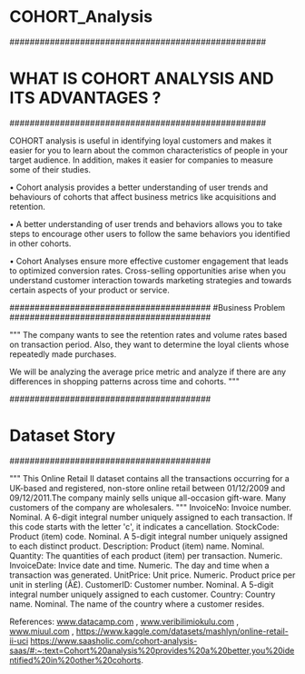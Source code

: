 # COHORT_Analysis

###################################################
# WHAT IS COHORT ANALYSIS AND ITS ADVANTAGES ?
###################################################

COHORT analysis is useful in identifying loyal customers and makes it easier for you to learn about the common characteristics of people in your target audience. In addition, makes it easier for companies to measure some of their studies.

•	Cohort analysis provides a better understanding of user trends and behaviours of cohorts  that affect business metrics like acquisitions and retention.

•	A better understanding of user trends and behaviors allows you to take steps to encourage other users to follow the same behaviors you identified in other cohorts.

•	Cohort Analyses ensure more effective customer engagement that leads to optimized conversion rates. Cross-selling opportunities arise when you understand customer interaction towards marketing strategies and towards certain aspects of your product or service.


########################################
#Business Problem
########################################

""" The company wants to see the retention rates and volume rates based on transaction period. Also, they want to determine the loyal clients whose repeatedly made purchases. 

We will be analyzing the average price metric and analyze if there are any differences in shopping patterns across time and cohorts.
"""

########################################
# Dataset Story
########################################

"""
This Online Retail II dataset contains all the transactions occurring for a UK-based and registered, non-store online retail between 01/12/2009 and 09/12/2011.The company mainly sells unique all-occasion gift-ware. Many customers of the company are wholesalers.
"""
InvoiceNo: Invoice number. Nominal. A 6-digit integral number uniquely assigned to each transaction. If this code starts with the letter 'c', it indicates a cancellation.
StockCode: Product (item) code. Nominal. A 5-digit integral number uniquely assigned to each distinct product.
Description: Product (item) name. Nominal.
Quantity: The quantities of each product (item) per transaction. Numeric.
InvoiceDate: Invice date and time. Numeric. The day and time when a transaction was generated.
UnitPrice: Unit price. Numeric. Product price per unit in sterling (Â£).
CustomerID: Customer number. Nominal. A 5-digit integral number uniquely assigned to each customer.
Country: Country name. Nominal. The name of the country where a customer resides.


References: www.datacamp.com , www.veribilimiokulu.com , www.miuul.com , https://www.kaggle.com/datasets/mashlyn/online-retail-ii-uci 
https://www.saasholic.com/cohort-analysis-saas/#:~:text=Cohort%20analysis%20provides%20a%20better,you%20identified%20in%20other%20cohorts. 

